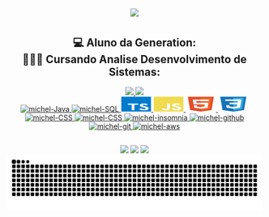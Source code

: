 <h1 align="center">
  <img src="https://readme-typing-svg.herokuapp.com?font=Fira+Code&weight=600&size=27&pause=1000&center=true&vCenter=true&multiline=true&random=false&width=500&height=90&lines=System.out.print(%22Hi+There!+%F0%9F%91%8B;I'm+Michel+Gonçalves+%F0%9F%91%A8%F0%9F%8F%BF%E2%80%8D%F0%9F%92%BB" />

<h2 align="center">
  💻 Aluno da Generation: <br>
  👨🏾‍🎓 Cursando Analise Desenvolvimento de Sistemas:
</h2>

<div align="center">
<a href="https://github.com/anuraghazra/github-readme-stats">
 <img height="180em" src="https://github-readme-stats.vercel.app/api?username=Michel9406&rank_icon=github&theme=holi"/>
</a>
<a href="https://github.com/anuraghazra/convoychat">
<img height="180em" src="https://github-readme-stats.vercel.app/api/top-langs/?username=Michel9406&layout=compact&langs_count=7&theme=holi"/>
</div>



<div align="center">
  
   <img align="flex" alt="michel-Java" height="40" width="60" src="https://cdn.jsdelivr.net/gh/devicons/devicon@latest/icons/java/java-original-wordmark.svg">   
   <img align="flex" alt="michel-SQL" height="40" width="60" src="https://cdn.jsdelivr.net/gh/devicons/devicon@latest/icons/mysql/mysql-original-wordmark.svg">                   
   <img align="flex" alt="michel-Ts" height="30" width="60" src="https://raw.githubusercontent.com/devicons/devicon/master/icons/typescript/typescript-plain.svg">
   <img align="flex" alt="michel-Js" height="30" width="60" src="https://raw.githubusercontent.com/devicons/devicon/master/icons/javascript/javascript-plain.svg">
   <img align="flex" alt="michel-HTML" height="30" width="60" src="https://raw.githubusercontent.com/devicons/devicon/master/icons/html5/html5-original.svg">
   <img align="flex" alt="michel-CSS" height="30" width="60" src="https://raw.githubusercontent.com/devicons/devicon/master/icons/css3/css3-original.svg">   
   <img  align="flex" alt="michel-CSS" height="30" width="60" src="https://cdn.jsdelivr.net/gh/devicons/devicon@latest/icons/nodejs/nodejs-original-wordmark.svg" />
   <img  align="flex" alt="michel-CSS" height="30" width="60" src="https://cdn.jsdelivr.net/gh/devicons/devicon@latest/icons/spring/spring-original-wordmark.svg" />
          
   <img align="flex" alt="michel-insomnia" height="40" width="60" src="https://cdn.jsdelivr.net/gh/devicons/devicon@latest/icons/insomnia/insomnia-original-wordmark.svg" />
   <img align="flex" alt="michel-github" height="30" width="60" src="https://cdn.jsdelivr.net/gh/devicons/devicon@latest/icons/github/github-original-wordmark.svg" />
   <img align="flex" alt="michel-git" height="40" width="60" src="https://cdn.jsdelivr.net/gh/devicons/devicon@latest/icons/git/git-original-wordmark.svg">
   <img align="flex" alt="michel-aws" height="30" width="60" src="https://cdn.jsdelivr.net/gh/devicons/devicon@latest/icons/amazonwebservices/amazonwebservices-original-wordmark.svg" />
         
          
</div>
  
  ##

<div align="center">
 <a href="https://www.linkedin.com/in/michelgon%C3%A7alvess/" target="_blank"><img src="https://img.shields.io/badge/-LinkedIn-%230077B5?style=for-the-badge&logo=linkedin&logoColor=white" target="_blank"></a> 
  <a href="https://discord.com/channels/@me" target="_blank"><img src="https://img.shields.io/badge/Discord-7289DA?style=for-the-badge&logo=discord&logoColor=white" target="_blank"></a> 
  <a href = "mailto:michel9406@hotmail.com"><img src="https://img.shields.io/badge/-Gmail-%23333?style=for-the-badge&logo=gmail&logoColor=white" target="_blank"></a>
  
<picture>
  <source media="(prefers-color-scheme: dark)" srcset="https://raw.githubusercontent.com/Michel9406/Michel9406/output/github-contribution-grid-snake-dark.svg">
  <source media="(prefers-color-scheme: light)" srcset="https://raw.githubusercontent.com/Michel9406/Michel9406/output/github-contribution-grid-snake.svg">
  <img alt="github contribution grid snake animation" src="https://raw.githubusercontent.com/Michel9406/Michel9406/output/github-contribution-grid-snake.svg">
</picture>



